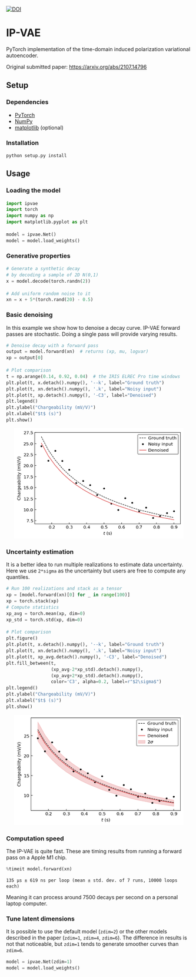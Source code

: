 [![DOI](https://zenodo.org/badge/389770922.svg)](https://zenodo.org/badge/latestdoi/389770922)


# IP-VAE
PyTorch implementation of the time-domain induced polarization variational autoencoder.

Original submitted paper: https://arxiv.org/abs/2107.14796 

## Setup

### Dependencies
- [PyTorch](https://pytorch.org/)
- [NumPy](https://numpy.org/)
- [matplotlib](https://matplotlib.org/) (optional)

### Installation
```console
python setup.py install
```

## Usage

### Loading the model
```python
import ipvae
import torch
import numpy as np
import matplotlib.pyplot as plt

model = ipvae.Net()
model = model.load_weights()
```

### Generative properties
```python
# Generate a synthetic decay
# by decoding a sample of 2D N(0,1)
x = model.decode(torch.randn(2))

# Add uniform random noise to it
xn = x + 5*(torch.rand(20) - 0.5)
```

### Basic denoising
In this example we show how to denoise a decay curve. IP-VAE forward passes are stochastic. Doing a single pass will provide varying results.
```python
# Denoise decay with a forward pass
output = model.forward(xn)  # returns (xp, mu, logvar)
xp = output[0]

# Plot comparison
t = np.arange(0.14, 0.92, 0.04)  # the IRIS ELREC Pro time windows
plt.plot(t, x.detach().numpy(), '--k', label="Ground truth")
plt.plot(t, xn.detach().numpy(), '.k', label="Noisy input")
plt.plot(t, xp.detach().numpy(), '-C3', label="Denoised")
plt.legend()
plt.ylabel("Chargeability (mV/V)")
plt.xlabel("$t$ (s)")
plt.show()
```

<p align="center">
  <img width="460" height="300" src="./figures/example-1.png">
</p>

### Uncertainty estimation
It is a better idea to run multiple realizations to estimate data uncertainty. Here we use `2*sigma` as the uncertainty but users are free to compute any quantiles.

```python
# Run 100 realizations and stack as a tensor
xp = [model.forward(xn)[0] for _ in range(100)]
xp = torch.stack(xp)
# Compute statistics
xp_avg = torch.mean(xp, dim=0)
xp_std = torch.std(xp, dim=0)

# Plot comparison
plt.figure()
plt.plot(t, x.detach().numpy(), '--k', label="Ground truth")
plt.plot(t, xn.detach().numpy(), '.k', label="Noisy input")
plt.plot(t, xp_avg.detach().numpy(), '-C3', label="Denoised")
plt.fill_between(t,
                 (xp_avg-2*xp_std).detach().numpy(),
                 (xp_avg+2*xp_std).detach().numpy(),
                 color='C3', alpha=0.2, label=r"$2\sigma$")
plt.legend()
plt.ylabel("Chargeability (mV/V)")
plt.xlabel("$t$ (s)")
plt.show()
```

<p align="center">
  <img width="460" height="300" src="./figures/example-2.png">
</p>

### Computation speed
The IP-VAE is quite fast. These are timing results from running a forward pass on a Apple M1 chip.
```python
%timeit model.forward(xn)
```
```console
135 µs ± 619 ns per loop (mean ± std. dev. of 7 runs, 10000 loops each)
```
Meaning it can process around 7500 decays per second on a personal laptop computer.

### Tune latent dimensions
It is possible to use the default model (`zdim=2`) or the other models described in the paper (`zdim=1`, `zdim=4`, `zdim=6`). The difference in results is not that noticeable, but `zdim=1` tends to generate smoother curves than `zdim=6`.

```python
model = ipvae.Net(zdim=1)
model = model.load_weights()
```
